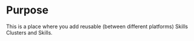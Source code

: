# Purpose
This is a place where you add reusable (between different platforms) Skills Clusters and Skills.